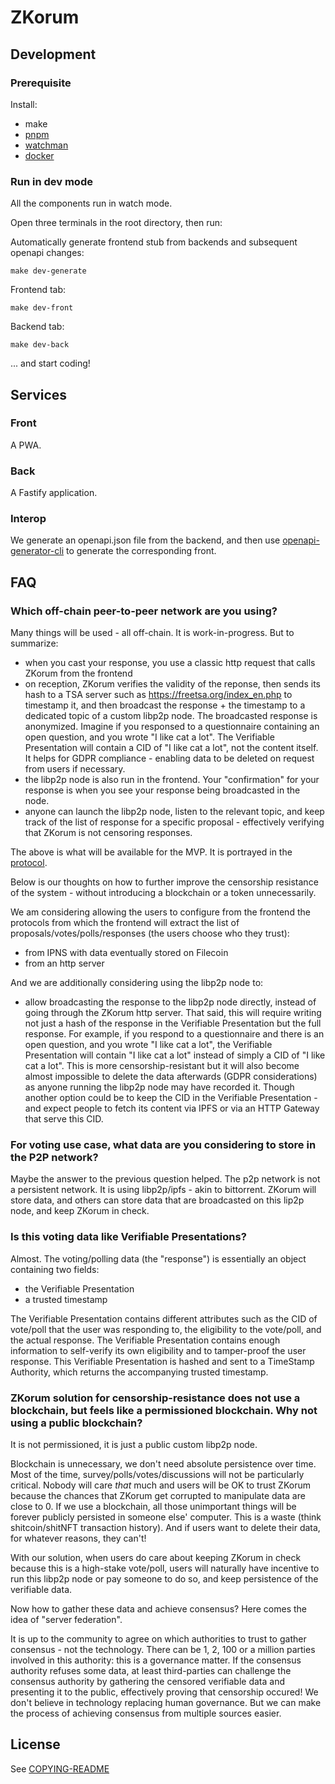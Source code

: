 # ZKorum

## Development

### Prerequisite

Install:

- make
- [pnpm](https://pnpm.io/)
- [watchman](https://facebook.github.io/watchman/)
- [docker](https://www.docker.com/)

### Run in dev mode

All the components run in watch mode.

Open three terminals in the root directory, then run:

Automatically generate frontend stub from backends and subsequent openapi changes:

```
make dev-generate
```

Frontend tab:

```
make dev-front
```

Backend tab:

```
make dev-back
```

... and start coding!

## Services

### Front

A PWA.

### Back

A Fastify application.

### Interop

We generate an openapi.json file from the backend, and then use [openapi-generator-cli](https://openapi-generator.tech/) to generate the corresponding front.

## FAQ

### Which off-chain peer-to-peer network are you using?

Many things will be used - all off-chain. It is work-in-progress. But to summarize:

- when you cast your response, you use a classic http request that calls ZKorum from the frontend
- on reception, ZKorum verifies the validity of the reponse, then sends its hash to a TSA server such as https://freetsa.org/index_en.php to timestamp it, and then broadcast the response + the timestamp to a dedicated topic of a custom libp2p node. The broadcasted response is anonymized. Imagine if you responsed to a questionnaire containing an open question, and you wrote "I like cat a lot". The Verifiable Presentation will contain a CID of "I like cat a lot", not the content itself. It helps for GDPR compliance - enabling data to be deleted on request from users if necessary.
- the libp2p node is also run in the frontend. Your "confirmation" for your response is when you see your response being broadcasted in the node.
- anyone can launch the libp2p node, listen to the relevant topic, and keep track of the list of response for a specific proposal - effectively verifying that ZKorum is not censoring responses.

The above is what will be available for the MVP.
It is portrayed in the [protocol](https://github.com/zkorum/poc/blob/main/vc-flow/README.md).

Below is our thoughts on how to further improve the censorship resistance of the system - without introducing a blockchain or a token unnecessarily.

We am considering allowing the users to configure from the frontend the protocols from which the frontend will extract the list of proposals/votes/polls/responses (the users choose who they trust):

- from IPNS with data eventually stored on Filecoin
- from an http server

And we are additionally considering using the libp2p node to:

- allow broadcasting the response to the libp2p node directly, instead of going through the ZKorum http server. That said, this will require writing not just a hash of the response in the Verifiable Presentation but the full response. For example, if you respond to a questionnaire and there is an open question, and you wrote "I like cat a lot", the Verifiable Presentation will contain "I like cat a lot" instead of simply a CID of "I like cat a lot". This is more censorship-resistant but it will also become almost impossible to delete the data afterwards (GDPR considerations) as anyone running the libp2p node may have recorded it. Though another option could be to keep the CID in the Verifiable Presentation - and expect people to fetch its content via IPFS or via an HTTP Gateway that serve this CID.

### For voting use case, what data are you considering to store in the P2P network?

Maybe the answer to the previous question helped.
The p2p network is not a persistent network. It is using libp2p/ipfs - akin to bittorrent.
ZKorum will store data, and others can store data that are broadcasted on this lip2p node, and keep ZKorum in check.

### Is this voting data like Verifiable Presentations?

Almost. The voting/polling data (the "response") is essentially an object containing two fields:

- the Verifiable Presentation
- a trusted timestamp

The Verifiable Presentation contains different attributes such as the CID of vote/poll that the user was responding to, the eligibility to the vote/poll, and the actual response. The Verifiable Presentation contains enough information to self-verify its own eligibility and to tamper-proof the user response.
This Verifiable Presentation is hashed and sent to a TimeStamp Authority, which returns the accompanying trusted timestamp.

### ZKorum solution for censorship-resistance does not use a blockchain, but feels like a permissioned blockchain. Why not using a public blockchain?

It is not permissioned, it is just a public custom libp2p node.

Blockchain is unnecessary, we don't need absolute persistence over time.
Most of the time, survey/polls/votes/discussions will not be particularly critical. Nobody will care _that_ much and users will be OK to trust ZKorum because the chances that ZKorum get corrupted to manipulate data are close to 0. If we use a blockchain, all those unimportant things will be forever publicly persisted in someone else' computer. This is a waste (think shitcoin/shitNFT transaction history). And if users want to delete their data, for whatever reasons, they can't!

With our solution, when users do care about keeping ZKorum in check because this is a high-stake vote/poll, users will naturally have incentive to run this libp2p node or pay someone to do so, and keep persistence of the verifiable data.

Now how to gather these data and achieve consensus? Here comes the idea of "server federation".

It is up to the community to agree on which authorities to trust to gather consensus - not the technology. There can be 1, 2, 100 or a million parties involved in this authority: this is a governance matter.
If the consensus authority refuses some data, at least third-parties can challenge the consensus authority by gathering the censored verifiable data and presenting it to the public, effectively proving that censorship occured!
We don't believe in technology replacing human governance. But we can make the process of achieving consensus from multiple sources easier.

## License

See [COPYING-README](COPYING-README.md)
